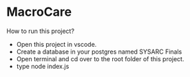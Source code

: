 # MacroCare

How to run this project?
   - Open this project in vscode.
   - Create a database in your postgres named SYSARC Finals
   - Open terminal and cd over to the root folder of this project.
   - type node index.js